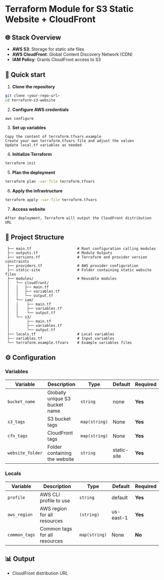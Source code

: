 # Terraform Module for S3 Static Website + CloudFront

## 🌐 Stack Overview

* **AWS S3**: Storage for static site files
* **AWS CloudFront**: Global Content Discovery Network (CDN)
* **IAM Policy**: Grants CloudFront access to S3

## 🚀 Quick start

1. **Clone the repository**

 ```bash
 git clone <your-repo-url>
 cd terraform-s3-website
 ```

2. **Configure AWS credentials**

 ```bash
 aws configure
 ```

3. **Set up variables**

 ```
 Copy the content of terraform.tfvars.example
 Create your own terraform.tfvars file and adjust the values
 Update local.tf variables as needed
 ```

4. **Initialize Terraform**

```bash
terraform init
```

5. **Plan the deployment**

 ```bash
 terraform plan -var-file terraform.tfvars
 ```

6. **Apply the infrastructure**

 ```bash
 terraform apply -var-file terraform.tfvars
 ```

7. **Access website**

 ```
 After deployment, Terraform will output the CloudFront distribution URL
  ```

## 📁 Project Structure

```
 ├── main.tf                     # Root configuration calling modules
 ├── outputs.tf                  # Module Outputs
 ├── versions.tf                 # Terraform and provider version constraints
 ├── providers.tf                # AWS provider configuration
 ├── static-site                 # Folder containing static website files
 ├── modules/                    # Reusable modules
 │   └── cloudfront/            
 │   │   ├── main.tf
 │   │   ├── variables.tf
 │   │   └── output.tf     
 │   └── iam/ 
 │   │    ├── main.tf
 │   │    ├── variables.tf
 │   │    └── output.tf          
 │   └── s3/ 
 │        ├── main.tf
 │        ├── variables.tf
 │        └── output.tf    
 ├── locals.tf                   # Local variables
 ├── variables.tf                # Input variables
 └── terraform.example.tfvars    # Example variables files 
```

## ⚙️ Configuration

### Variables

| Variable     | Description                  | Type     | Default     | Required |
| ------------ | ---------------------------- | -------- | ----------- | -------- |
| `bucket_name` | Globally unique S3 bucket name | `string` | none | **Yes** |
| `s3_tags` | S3 bucket tags | `map(string)` | None | **Yes** |
| `cfn_tags` | CloudFront tags | `map(string)` | None | **Yes** |
| `website_folder` | Folder containing the website | `string` | static-site | **Yes** |

### Locals

| Variable     | Description                  | Type     | Default     | Required |
| ------------ | ---------------------------- | -------- | ----------- | -------- |
| `profile` | AWS CLI profile to use | `string` | default | **Yes** |
| `aws_region` | AWS region for all resources | `(string)` | us-east-1 | **Yes** |
| `common_tags` | Common tags for all resources | `map(string)` | None | **No** |


## 📊 Output

* CloudFront distribution URL